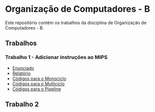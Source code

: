 # Organização de Computadores - B

Este repositório contém os trabalhos da disciplina de Organização de Computadores - B.

## Trabalhos

### Trabalho 1 - Adicionar instruções ao MIPS

- [Enunciado](Trabalho%201/Especificação%20do%20Trabalho%201%20-%20OrgB.pdf)
- [Relatório]()
- [Códigos para o Monociclo](Trabalho%201/Monociclo)
- [Códigos para o Multiciclo](Trabalho%201/Multiciclo)
- [Códigos para o Pipeline](Trabalho%201/Pipeline)

## Trabalho 2
